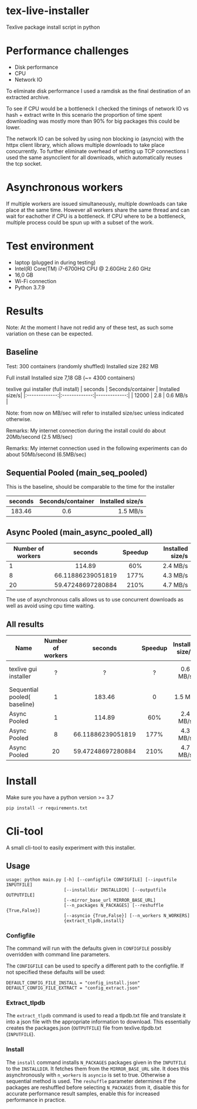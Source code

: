 # tex-live-installer
Texlive package install script in python


# Performance challenges
- Disk performance
- CPU 
- Network IO

To eliminate disk performance I used a ramdisk as the final destination of an extracted archive.

To see if CPU would be a bottleneck I checked the timings of network IO vs hash + extract write
In this scenario the proportion of time spent downloading was mostly more than 90% for big packages this could be lower.

The network IO can be solved by using non blocking io (asyncio) with the httpx client library, which allows multiple downloads to take place concurrently. To further eliminate overhead of setting up TCP connections I used the same asyncclient for all downloads, which automatically reuses the tcp socket.




# Asynchronous workers
If multiple workers are issued simultaneously, multiple downloads can take place at the same time. However all workers share the same thread and can wait for eachother if CPU is a bottleneck.
If CPU where to be a bottleneck, multiple process could be spun up with a subset of the work.

# Test environment
- laptop (plugged in during testing)
- Intel(R) Core(TM) i7-6700HQ CPU @ 2.60GHz   2.60 GHz
- 16,0 GB
- Wi-Fi connection
- Python 3.7.9


# Results
Note: At the moment I have not redid any of these test, as such some variation on these can be expected.

## Baseline
Test: 300 containers (randomly shuffled) Installed size 282 MB

Full install  Installed size 7,18 GB (~= 4300 containers)


texlive gui installer (full install)
|    seconds     | Seconds/container | Installed size/s| 
|:-------------:|:-------------:|-------------:|
| 12000 | 2.8 |  0.6 MB/s |

Note: from now on MB/sec will refer to installed size/sec unless indicated otherwise.

Remarks:
My internet connection during the install could do about 20Mb/second (2.5 MB/sec)



Remarks:
My internet connection used in the following experiments can do about 50Mb/second (6.5MB/sec)

## Sequential  Pooled (main_seq_pooled)
This is the baseline, should be comparable to the time for the installer

|    seconds     | Seconds/container | Installed size/s| 
|:-------------:|:-------------:|-------------:|
| 183.46 | 0.6 |  1.5 MB/s |









## Async Pooled (main_async_pooled_all)
| Number of workers  |     seconds     | Speedup | Installed size/s |
|----------|:-------------:|:-------------:|------:|
| 1 | 114.89 | 60% | 2.4 MB/s |
| 8 | 66.11886239051819 | 177% | 4.3 MB/s |
| 20 | 59.47248697280884 | 210% | 4.7 MB/s|


The use of asynchronous calls allows us to use concurrent downloads as well as avoid using cpu time waiting.

## All results
| Name | Number of workers  |     seconds     | Speedup |  Installed size/s | Notes |
|----------|:-------------:|:-------------:|:-------------:|:-------------:|------:|
| texlive gui installer | ? | ? | ? | 0.6 MB/s | Different internet connection | 
| Sequential pooled( baseline) | 1 | 183.46 | 0 | 1.5 MB/| |
| Async Pooled | 1 | 114.89 | 60% |2.4 MB/s | |
| Async Pooled | 8 | 66.11886239051819 | 177% |  4.3 MB/s | |
| Async Pooled  | 20 | 59.47248697280884 | 210%| 4.7 MB/s| |





# Install
Make sure you have a python version >= 3.7
```
pip install -r requirements.txt
```
# Cli-tool

A small cli-tool to easily experiment with this installer.


## Usage
```
usage: python main.py [-h] [--configfile CONFIGFILE] [--inputfile INPUTFILE]
                      [--installdir INSTALLDIR] [--outputfile OUTPUTFILE]
                      [--mirror_base_url MIRROR_BASE_URL]
                      [--n_packages N_PACKAGES] [--reshuffle {True,False}]
                      [--asyncio {True,False}] [--n_workers N_WORKERS]
                      {extract_tlpdb,install}
```
### Configfile
The command will run with the defaults given in `CONFIGFILE` possibly overridden with command line parameters.

The `CONFIGFILE` can be used to specify a different path to the configfile. If not specified these defaults will be used:
```
DEFAULT_CONFIG_FILE_INSTALL = "config_install.json"
DEFAULT_CONFIG_FILE_EXTRACT = "config_extract.json"
```

### Extract_tlpdb

The `extract_tlpdb` command is used to read a tlpdb.txt file and translate it into a json file with the appropriate information to download. This essentially creates the packages.json (`OUTPUTFILE`) file from texlive.tlpdb.txt (`INPUTFILE`). 


### Install
The `install` command installs `N_PACKAGES` packages given in the `INPUTFILE` to the `INSTALLDIR`. It fetches them from the `MIRROR_BASE_URL` site. It does this asynchronously with `n_workers` is `asyncio` is set to true. Otherwise a sequential method is used. The `reshuffle` parameter determines if the packages are reshuffled before selecting `N_PACKAGES` from it, disable this for accurate performance result samples, enable this for increased performance in practice.